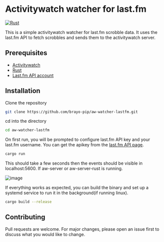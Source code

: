# Activitywatch watcher for last.fm
[![Rust](https://github.com/brayo-pip/aw-watcher-lastfm/actions/workflows/rust.yml/badge.svg?branch=main)](https://github.com/brayo-pip/aw-watcher-lastfm/actions/workflows/rust.yml)

This is a simple activitywatch watcher for last.fm scrobble data. It uses the last.fm API to fetch scrobbles and sends them to the activitywatch server.

## Prerequisites

- [Activitywatch](https://github.com/ActivityWatch/activitywatch)
- [Rust](https://www.rust-lang.org/tools/install)
- [Last.fm API account](https://www.last.fm/)


## Installation

Clone the repository

```bash
git clone https://github.com/brayo-pip/aw-watcher-lastfm.git
```

cd into the directory

```bash
cd aw-watcher-lastfm
```


On first run, you will be prompted to configure last.fm API key and your last.fm username. You can get the apikey from the [last.fm API page](https://www.last.fm/api/account/create).

```bash
cargo run
```

This should take a few seconds then the events should be visible in localhost:5600. If aw-server or aw-server-rust is running.

![image](https://github.com/brayo-pip/aw-watcher-lastfm/assets/62670517/1c4cb5ff-5f2d-455b-845b-a3fcd8200f94)



If everything works as expected, you can build the binary and set up a systemd service to run it in the background(if running linux).

```bash
cargo build --release
```

## Contributing

Pull requests are welcome. For major changes, please open an issue first to discuss what you would like to change.
